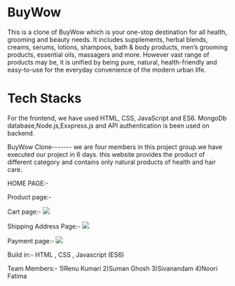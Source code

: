 # BuyWow
This is a clone of BuyWow which is your one-stop destination for all health, grooming and beauty needs. It includes supplements, herbal blends, creams, serums, lotions, shampoos, bath & body products, men’s grooming products, essential oils, massagers and more. However vast range of products may be, it is unified by being pure, natural, health-friendly and easy-to-use for the everyday convenience of the modern urban life.
 
# Tech Stacks
For the frontend, we have used HTML, CSS, JavaScript and ES6. MongoDb database,Node.js,Exxpress.js and API authentication is been used on backend.

BuyWow Clone-------
we are four members in this project group.we have executed our project in 6 days.
this website provides the product of different category and contains only natural products of health and hair care.

HOME PAGE:-

Product page:-




Cart page:-
<img src="https://github.com/renurisha/cloneBuywow/blob/main/buywowscreenshots/cartpage.png">


Shipping Address Page:-
<img src="https://github.com/renurisha/buywowclone/blob/main/buywowscreenshots/shippingpage.png">


Payment page:-
<img src="https://github.com/renurisha/buywowclone/blob/main/buywowscreenshots/paymentpage.png">

Build in:-
HTML ,
CSS ,
Javascript (ES6)



Team Members:-
1)Renu Kumari 
2)Suman Ghosh
3)Sivanandam
4)Noori Fatima





